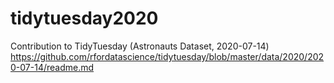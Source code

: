 # tidytuesday2020

Contribution to TidyTuesday (Astronauts Dataset, 2020-07-14)
https://github.com/rfordatascience/tidytuesday/blob/master/data/2020/2020-07-14/readme.md
